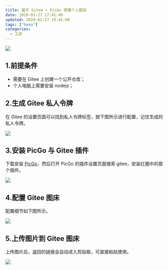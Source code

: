 ```yaml
---
title: 基于 Gitee + PicGo 搭建个人图床
date: 2020-01-27 17:41:40
updated: 2020-01-27 19:41:00
tags: ["hexo"]
categories:
  - 工具
---
```


![](https://gitee.com/totorooo/assets/raw/master/image/gitee_picgo_cover.png)

<!-- more -->

## 1.前提条件

- 需要在 Gitee 上创建一个公开仓库；
- 个人电脑上需要安装 nodejs；

## 2.生成 Gitee 私人令牌

在 Gitee 的设置页面可以找到私人令牌标签，按下图所示进行配置，记住生成的私人令牌。

![](https://gitee.com/totorooo/assets/raw/master/image/get_gitee_token.png)

## 3.安装 PicGo 与 Gitee 插件

下载安装 [PicGo](https://github.com/Molunerfinn/PicGo/releases)，然后打开 PicGo 的插件设置页面搜索 gitee，安装红圈中的那个插件。

![](https://gitee.com/totorooo/assets/raw/master/image/picgo_plugin_search_gitee.png)

## 4.配置 Gitee 图床

配置细节如下图所示。

![](https://gitee.com/totorooo/assets/raw/master/image/picgo_config_gitee_plugin.png)

## 5.上传图片到 Gitee 图床

上传图片后，返回的链接会自动进入剪贴板，可直接粘贴使用。

![](https://gitee.com/totorooo/assets/raw/master/image/picgo_upload_image.png)

